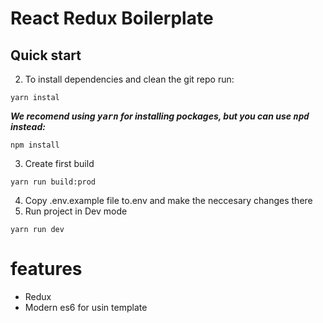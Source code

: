 # React Redux Boilerplate
## Quick start 
2. To install dependencies and clean the git repo run:
```
yarn instal
```
___We recomend using <kbd>yarn</kbd> for installing pockages, but you can use <kbd>npd</kbd> instead:___
```
npm install
```
3. Create first build
```
yarn run build:prod
```
4. Copy .env.example file to.env and make the neccesary changes there 
5. Run project in Dev mode
```
yarn run dev
```
# features
* Redux
* Modern es6 for usin template

